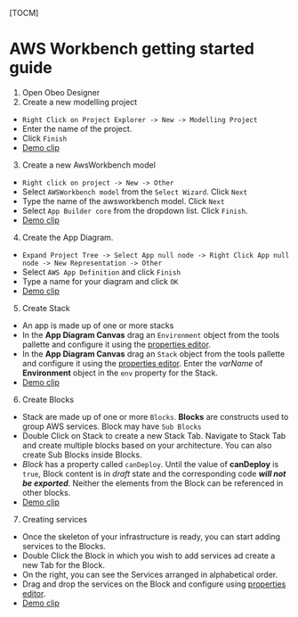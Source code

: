 
[TOCM]

# AWS Workbench getting started guide

1. Open Obeo Designer 
2. Create a new modelling project 
- ``` Right Click on Project Explorer -> New -> Modelling Project   ```
- Enter the name of the project.
- Click  ```Finish```
- [Demo clip](../images/getting-started-images/create-project.gif)
3. Create a new AwsWorkbench model 
- ```Right click on project -> New -> Other```
- Select ```AWSWorkbench model``` from the ```Select Wizard```. Click ```Next```
- Type the name of the awsworkbench model.  Click ```Next```
- Select ```App Builder core``` from the dropdown list. Click ```Finish```.
- [Demo clip](../images/getting-started-images/create-app-workbench.gif)
4. Create the App Diagram. 
- ```Expand Project Tree -> Select App null node -> Right Click App null node -> New Representation -> Other ```
- Select ```AWS App Definition``` and click ```Finish```
- Type a name for your diagram and click ```OK```
- [Demo clip](../images/getting-started-images/create-app-diagram.gif)
5. Create Stack 
- An app is made up of one or more stacks
- In the **App Diagram Canvas** drag an ```Environment``` object from the tools pallette and configure it using the [properties editor](./properties-editor.md). 
- In the **App Diagram Canvas** drag an ```Stack``` object from the tools pallette and configure it using the [properties editor](./properties-editor.md). Enter the *varName* of **Environment** object in the ```env``` property for the Stack. 
- [Demo clip](../images/getting-started-images/stack-creation.gif)
6. Create Blocks
- Stack are made up of one or more ```Blocks```. **Blocks** are constructs used to group AWS services. Block may have ```Sub Blocks```
- Double Click on Stack to create a new Stack Tab. Navigate to Stack Tab and create multiple blocks based on your architecture. You can also create Sub Blocks inside Blocks. 
- *Block* has a property called ```canDeploy```. Until the value of **canDeploy** is ```true```, Block content is in *draft* state and the corresponding code ***will not be exported***. Neither the elements from the Block can be referenced in other blocks. 
- [Demo clip](../images/getting-started-images/block-creation.gif)
7. Creating services
-  Once the skeleton of your infrastructure is ready, you can start adding services to the Blocks. 
- Double Click the Block in which you wish to add services ad create a new Tab for the Block. 
- On the right, you can see the Services arranged in alphabetical order. 
- Drag and drop the services on the Block and configure using [properties editor](./properties-editor.md).
- [Demo clip](../images/getting-started-images/creating-services.gif)
      




